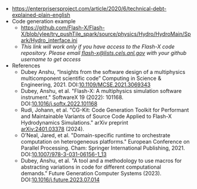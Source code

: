 <!-- design -->
  * <https://enterprisersproject.com/article/2020/6/technical-debt-explained-plain-english>
  * Code generation example
    - <https://github.com/Flash-X/Flash-X/blob/ylee/try_pushTile_spark/source/physics/Hydro/HydroMain/Spark/Hydro_interface.ini>
    * *This link will work only if you have access to the Flash-X code repository. Please email flash-x@lists.cels.anl.gov with your github username to get access*
  * References
    - Dubey Anshu, “Insights from the software design of a multiphysics multicomponent scientific code” Computing in Science & Engineering, 2021. DOI:[10.1109/MCSE.2021.3069343](https://doi.org/10.1109/MCSE.2021.3069343)
    - Dubey, Anshu, et al. "Flash-X: A multiphysics simulation software instrument." SoftwareX 19 (2022): 101168. DOI:[10.1016/j.softx.2022.101168](https://doi.org/10.1016/j.softx.2022.101168)
    - Rudi, Johann, et al. "CG-Kit: Code Generation Toolkit for Performant and Maintainable Variants of Source Code Applied to Flash-X Hydrodynamics Simulations." arXiv preprint [arXiv:2401.03378](https://arxiv.org/abs/2401.03378) (2024).
    - O’Neal, Jared, et al. "Domain-specific runtime to orchestrate computation on heterogeneous platforms." European Conference on Parallel Processing. Cham: Springer International Publishing, 2021. DOI:[10.1007/978-3-031-06156-1_13](https://doi.org/10.1007/978-3-031-06156-1_13)
    - Dubey, Anshu, et al. "A tool and a methodology to use macros for abstracting variations in code for different computational demands." Future Generation Computer Systems (2023). DOI:[10.1016/j.future.2023.07.014](https://doi.org/10.1016/j.future.2023.07.014)
